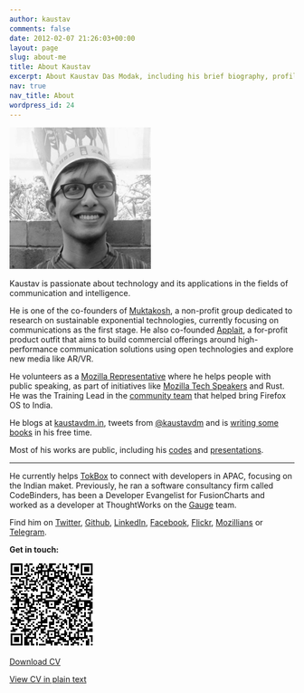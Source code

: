 ```yaml
---
author: kaustav
comments: false
date: 2012-02-07 21:26:03+00:00
layout: page
slug: about-me
title: About Kaustav
excerpt: About Kaustav Das Modak, including his brief biography, profile, social links, contact information and CV.
nav: true
nav_title: About
wordpress_id: 24
---
```


<p class="banner"><img src="/images/kido.jpg" alt="Kaustav Das Modak" style="width: 250px;"></p>

Kaustav is passionate about technology and its applications in the fields of communication and intelligence.

He is one of the co-founders of [Muktakosh](https://muktakosh.org), a non-profit group dedicated to research on sustainable exponential technologies, currently focusing on communications as the first stage. He also co-founded [Applait](http://applait.com), a for-profit product outfit that aims to build commercial offerings around high-performance communication solutions using open technologies and explore new media like AR/VR.

He volunteers as a [Mozilla Representative](https://reps.mozilla.org/u/kaustavdm/) where he helps people with public speaking, as part of initiatives like [Mozilla Tech Speakers](https://wiki.mozilla.org/TechSpeakers) and Rust. He was the Training Lead in the [community team](https://wiki.mozilla.org/FirefoxOS/Community/India) that helped bring Firefox OS to India.

He blogs at [kaustavdm.in](https://kaustavdm.in), tweets from [@kaustavdm](https://twitter.com/kaustavdm) and is [writing some books](https://leanpub.com/u/kaustavdm) in his free time.

Most of his works are public, including his [codes](http://code.kaustavdm.in) and [presentations](http://presentations.kaustavdm.in).

***

He currently helps [TokBox](https://tokbox.com) to connect with developers in APAC, focusing on the Indian maket. Previously, he ran a software consultancy firm called CodeBinders, has been a Developer Evangelist for FusionCharts and worked as a developer at ThoughtWorks on the [Gauge](http://getgauge.io) team.

Find him on [Twitter](http://twitter.com/kaustavdm), [Github](https://github.com/kaustavdm), [LinkedIn](http://in.linkedin.com/in/kaustavdm/), [Facebook](https://facebook.com/kaustavdm), [Flickr](http://www.flickr.com/photos/kaustav_das_modak/), [Mozillians](https://mozillians.org/en-US/u/kaustavdm/) or [Telegram](https://telegram.me/kaustavdm).

**Get in touch:**

![VCard QR Code](/images/vcard-qrcode.png)

<a href="/static/cv/Kaustav-CV-2016-09.pdf" class="button">Download CV</a>

<p class="small"><a href="/static/cv/cv.txt">View CV in plain text</a></p>
